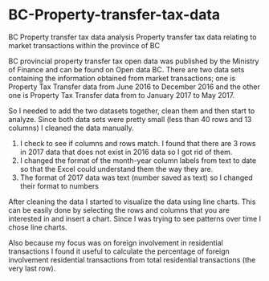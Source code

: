 # BC-Property-transfer-tax-data
BC Property transfer tax data analysis
Property transfer tax data relating to market transactions within the province of BC

BC provincial property transfer tax open data was published by the Ministry of Finance and can be found on Open data BC. 
There are two data sets containing the information obtained from market transactions; 
one is Property Tax Transfer data from June 2016 to December 2016 and the other one is Property Tax Transfer data from to January 2017 to May 2017.

 
So I needed to add the two datasets together, clean them and then start to analyze. Since both data sets were pretty small (less than 40 rows and 13 columns) I cleaned the data manually. 

1.	I check to see if columns and rows match. I found that there are 3 rows in 2017 data that does not exist in 2016 data so I got rid of them.
2.	I changed the format of the month-year column labels from text to date so that the Excel could understand them the way they are.
3.	The format of 2017 data was text (number saved as text) so I changed their format to numbers

After cleaning the data I started to visualize the data using line charts. This can be easily done by selecting the rows and columns that you are interested in and insert a chart. 
Since I was trying to see patterns over time I chose line charts.

Also because my focus was on foreign involvement in residential transactions I found it useful to calculate the percentage of foreign involvement residential transactions from total residential transactions (the very last row).

